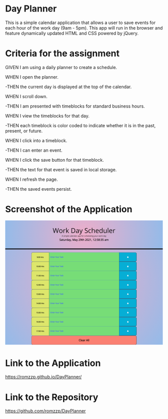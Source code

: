 # Day Planner

This is a simple calendar application that allows a user to save events for each hour of the work day (9am - 5pm). This app will run in the browser and feature dynamically updated HTML and CSS powered by jQuery.

# Criteria for the assignment

GIVEN I am using a daily planner to create a schedule.

WHEN I open the planner.

-THEN the current day is displayed at the top of the calendar.

WHEN I scroll down.

-THEN I am presented with timeblocks for standard business hours.

WHEN I view the timeblocks for that day.

-THEN each timeblock is color coded to indicate whether it is in the past, present, or future.

WHEN I click into a timeblock.

-THEN I can enter an event.

WHEN I click the save button for that timeblock.

-THEN the text for that event is saved in local storage.

WHEN I refresh the page.

-THEN the saved events persist.

# Screenshot of the Application

<img src=./assets/screenshot.png>

# Link to the Application

https://romzzp.github.io/DayPlanner/

# Link to the Repository

https://github.com/romzzp/DayPlanner

